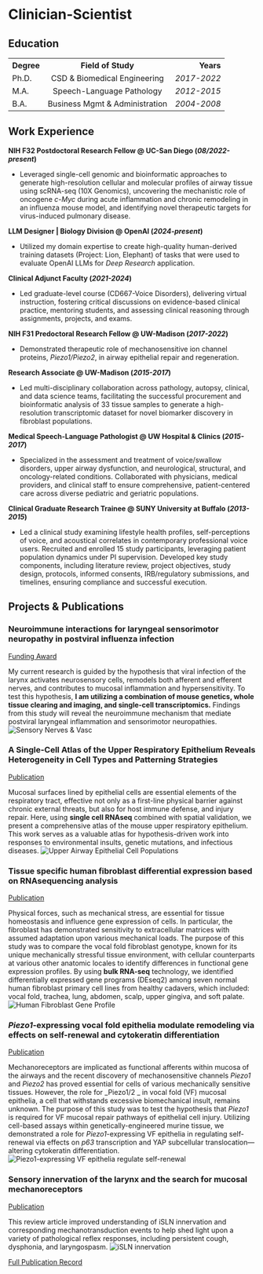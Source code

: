 # Clinician-Scientist

## Education
<table>
  <tr>
    <th style="text-align:left;">Degree</th>
    <th style="text-align:center;">Field of Study</th>
    <th style="text-align:right;">Years</th>
  </tr>
  <tr>
    <td>Ph.D.</td>
    <td style="text-align:center;">CSD & Biomedical Engineering</td>
    <td style="text-align:right;"><em>2017-2022</em></td>
  </tr>
  <tr>
    <td>M.A.</td>
    <td style="text-align:center;">Speech-Language Pathology</td>
    <td style="text-align:right;"><em>2012-2015</em></td>
  </tr>
  <tr>
    <td>B.A.</td>
    <td style="text-align:center;">Business Mgmt & Administration</td>
    <td style="text-align:right;"><em>2004-2008</em></td>
  </tr>
</table>

## Work Experience
**NIH F32 Postdoctoral Research Fellow @ UC-San Diego (_08/2022-present_)**
- Leveraged single-cell genomic and bioinformatic approaches to generate high-resolution cellular and molecular profiles of airway tissue using scRNA-seq (10X Genomics), uncovering the mechanistic role of oncogene _c-Myc_ during acute inflammation and chronic remodeling in an influenza mouse model, and identifying novel therapeutic targets for virus-induced pulmonary disease.

**LLM Designer | Biology Division @ OpenAI (_2024-present_)**
- Utilized my domain expertise to create high-quality human-derived training datasets (Project: Lion, Elephant) of tasks that were used to evaluate OpenAI LLMs for _Deep Research_ application.

**Clinical Adjunct Faculty (_2021-2024_)**
- Led graduate-level course (CD667-Voice Disorders), delivering virtual instruction, fostering critical discussions on evidence-based clinical practice, mentoring students, and assessing clinical reasoning through assignments, projects, and exams.

**NIH F31 Predoctoral Research Fellow @ UW-Madison (_2017-2022_)**
- Demonstrated therapeutic role of mechanosensitive ion channel proteins, _Piezo1/Piezo2_, in airway epithelial repair and regeneration.

**Research Associate @ UW-Madison (_2015-2017_)**
- Led multi-disciplinary collaboration across pathology, autopsy, clinical, and data science teams, facilitating the successful procurement and bioinformatic analysis of 33 tissue samples to generate a high-resolution transcriptomic dataset for novel biomarker discovery in fibroblast populations.

**Medical Speech-Language Pathologist @ UW Hospital & Clinics (_2015-2017_)**
- Specialized in the assessment and treatment of voice/swallow disorders, upper airway dysfunction, and neurological, structural, and oncology-related conditions. Collaborated with physicians, medical providers, and clinical staff to ensure comprehensive, patient-centered care across diverse pediatric and geriatric populations.

**Clinical Graduate Research Trainee @ SUNY University at Buffalo (_2013-2015_)**
- Led a clinical study examining lifestyle health profiles, self-perceptions of voice, and acoustical correlates in contemporary professional voice users. Recruited and enrolled 15 study participants, leveraging patient population dynamics under PI supervision. Developed key study components, including literature review, project objectives, study design, protocols, informed consents, IRB/regulatory submissions, and timelines, ensuring compliance and successful execution.

## Projects & Publications
### Neuroimmune interactions for laryngeal sensorimotor neuropathy in postviral influenza infection
[Funding Award](https://reporter.nih.gov/search/NzhijxcIoE-2-uPq0CEwkQ/project-details/10922743)

My current research is guided by the hypothesis that viral infection of the larynx activates neurosensory cells, remodels both afferent and efferent nerves, and contributes to mucosal inflammation and hypersensitivity. To test this hypothesis, **I am utilizing a combination of mouse genetics, whole tissue clearing and imaging, and single-cell transcriptomics.** Findings from this study will reveal the neuroimmune mechanism that mediate postviral laryngeal inflammation and sensorimotor neuropathies.
![Sensory Nerves & Vasc](assets/img/sensory.jpg)

### A Single-Cell Atlas of the Upper Respiratory Epithelium Reveals Heterogeneity in Cell Types and Patterning Strategies
[Publication](https://www.biorxiv.org/content/10.1101/2025.01.16.633456v1)

Mucosal surfaces lined by epithelial cells are essential elements of the respiratory tract, effective not only as a first-line physical barrier against chronic external threats, but also for host immune defense, and injury repair. Here, using **single cell RNAseq** combined with spatial validation, we present a comprehensive atlas of the mouse upper respiratory epithelium. This work serves as a valuable atlas for hypothesis-driven work into responses to environmental insults, genetic mutations, and infectious diseases.
![Upper Airway Epithelial Cell Populations](assets/img/atlas1.jpg)

### Tissue specific human fibroblast differential expression based on RNAsequencing analysis
[Publication](https://link.springer.com/article/10.1186/s12864-019-5682-5)

Physical forces, such as mechanical stress, are essential for tissue homeostasis and influence gene expression of cells. In particular, the fibroblast has demonstrated sensitivity to extracellular matrices with assumed adaptation upon various mechanical loads. The purpose of this study was to compare the vocal fold fibroblast genotype, known for its unique mechanically stressful tissue environment, with cellular counterparts at various other anatomic locales to identify differences in functional gene expression profiles. By using **bulk RNA-seq** technology, we identified differentially expressed gene programs (DEseq2) among seven normal human fibroblast primary cell lines from healthy cadavers, which included: vocal fold, trachea, lung, abdomen, scalp, upper gingiva, and soft palate.
![Human Fibroblast Gene Profile](assets/img/RNAseq.jpg)

### _Piezo1_-expressing vocal fold epithelia modulate remodeling via effects on self-renewal and cytokeratin differentiation
[Publication](https://link.springer.com/article/10.1007/s00018-022-04622-6)

Mechanoreceptors are implicated as functional afferents within mucosa of the airways and the recent discovery of mechanosensitive channels _Piezo1_ and _Piezo2_ has proved essential for cells of various mechanically sensitive tissues. However, the role for _Piezo1/2 _ in vocal fold (VF) mucosal epithelia, a cell that withstands excessive biomechanical insult, remains unknown. The purpose of this study was to test the hypothesis that _Piezo1_ is required for VF mucosal repair pathways of epithelial cell injury. Utilizing cell-based assays within genetically-engineered murine tissue, we demonstrated a role for _Piezo1_-expressing VF epithelia in regulating self-renewal via effects on _p63_ transcription and YAP subcellular translocation—altering cytokeratin differentiation.
![Piezo1-expressing VF epithelia regulate self-renewal](assets/img/Piezo1.jpg)

### Sensory innervation of the larynx and the search for mucosal mechanoreceptors
[Publication](https://pubs.asha.org/doi/abs/10.1044/2020_JSLHR-20-00350)

This review article improved understanding of iSLN innervation and corresponding mechanotransduction events to help shed light upon a variety of pathological reflex responses, including persistent cough, dysphonia, and laryngospasm.
![iSLN innervation](assets/img/iSLN.jpg)

[Full Publication Record](https://scholar.google.com/citations?user=HBHi-44AAAAJ&hl=en)
